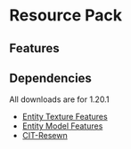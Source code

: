 # Resource Pack
## Features

## Dependencies
All downloads are for 1.20.1
* [Entity Texture Features](https://cdn.modrinth.com/data/BVzZfTc1/versions/aG9vZFHa/entity_texture_features_fabric_1.20.1-4.6.1.jar)
* [Entity Model Features](https://cdn.modrinth.com/data/4I1XuqiY/versions/5VBMcfOB/entity_model_features_fabric_1.20.1-1.1.0.jar)
* [CIT-Resewn](https://cdn.modrinth.com/data/otVJckYQ/versions/c7Lo4vij/CITResewn-1.1.3%2B1.20.jar)
